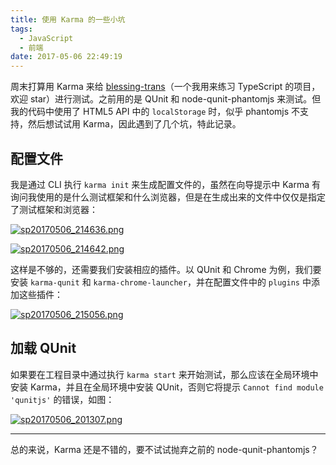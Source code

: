 ```yaml
---
title: 使用 Karma 的一些小坑
tags:
  - JavaScript
  - 前端
date: 2017-05-06 22:49:19
---
```


周末打算用 Karma 来给 [blessing-trans](https://github.com/g-plane/blessing-trans)（一个我用来练习 TypeScript 的项目，欢迎 star）进行测试。之前用的是 QUnit 和 node-qunit-phantomjs 来测试。但我的代码中使用了 HTML5 API 中的 `localStorage` 时，似乎 phantomjs 不支持，然后想试试用 Karma，因此遇到了几个坑，特此记录。

## 配置文件

我是通过 CLI 执行 `karma init` 来生成配置文件的，虽然在向导提示中 Karma 有询问我使用的是什么测试框架和什么浏览器，但是在生成出来的文件中仅仅是指定了测试框架和浏览器：

[![sp20170506_214636.png](https://i.loli.net/2018/05/08/5af1c34dd2026.png)](https://i.loli.net/2018/05/08/5af1c34dd2026.png)

[![sp20170506_214642.png](https://i.loli.net/2018/05/08/5af1c34dda953.png)](https://i.loli.net/2018/05/08/5af1c34dda953.png)

这样是不够的，还需要我们安装相应的插件。以 QUnit 和 Chrome 为例，我们要安装 `karma-qunit` 和 `karma-chrome-launcher`，并在配置文件中的 `plugins` 中添加这些插件：

[![sp20170506_215056.png](https://i.loli.net/2018/05/08/5af1c34defd44.png)](https://i.loli.net/2018/05/08/5af1c34defd44.png)

## 加载 QUnit

如果要在工程目录中通过执行 `karma start` 来开始测试，那么应该在全局环境中安装 Karma，并且在全局环境中安装 QUnit，否则它将提示 `Cannot find module 'qunitjs'` 的错误，如图：

[![sp20170506_201307.png](https://i.loli.net/2018/05/08/5af1c34e04f91.png)](https://i.loli.net/2018/05/08/5af1c34e04f91.png)

* * *

总的来说，Karma 还是不错的，要不试试抛弃之前的 node-qunit-phantomjs？
